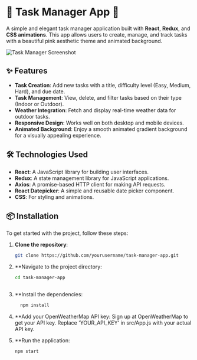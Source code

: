# 🌸 Task Manager App 🌸

A simple and elegant task manager application built with **React**, **Redux**, and **CSS animations**. This app allows users to create, manage, and track tasks with a beautiful pink aesthetic theme and animated background.

![Task Manager Screenshot](https://via.placeholder.com/600x400.png?text=Task+Manager+App+Screenshot)

## ✨ Features

- **Task Creation**: Add new tasks with a title, difficulty level (Easy, Medium, Hard), and due date.
- **Task Management**: View, delete, and filter tasks based on their type (Indoor or Outdoor).
- **Weather Integration**: Fetch and display real-time weather data for outdoor tasks.
- **Responsive Design**: Works well on both desktop and mobile devices.
- **Animated Background**: Enjoy a smooth animated gradient background for a visually appealing experience.

## 🛠 Technologies Used

- **React**: A JavaScript library for building user interfaces.
- **Redux**: A state management library for JavaScript applications.
- **Axios**: A promise-based HTTP client for making API requests.
- **React Datepicker**: A simple and reusable date picker component.
- **CSS**: For styling and animations.

## 📦 Installation

To get started with the project, follow these steps:

1. **Clone the repository**:

   ```bash
   git clone https://github.com/yourusername/task-manager-app.git

2. **Navigate to the project directory:
   ```bash
   cd task-manager-app
  
3. **Install the dependencies:
   ```bash
     npm install
4. **Add your OpenWeatherMap API key:
  Sign up at OpenWeatherMap to get your API key.
  Replace 'YOUR_API_KEY' in src/App.js with your actual API key.
5. **Run the application:
   ```bash
   npm start

